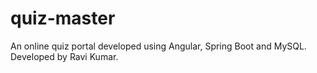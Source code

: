 # quiz-master
An online quiz portal developed using Angular, Spring Boot and MySQL.
Developed by Ravi Kumar.

